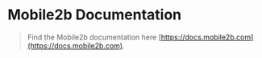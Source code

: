 # Mobile2b Documentation

> Find the Mobile2b documentation here [https://docs.mobile2b.com](https://docs.mobile2b.com).
